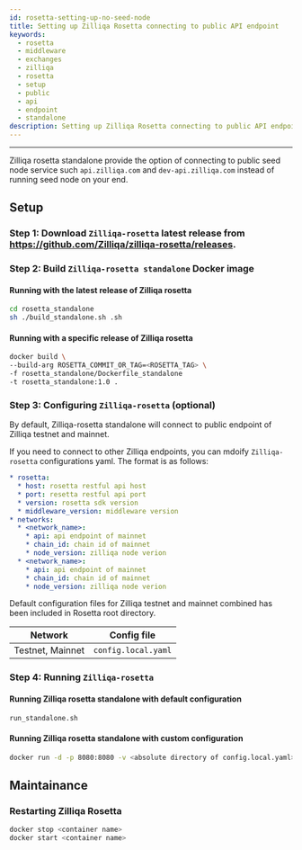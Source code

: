 ```yaml
---
id: rosetta-setting-up-no-seed-node
title: Setting up Zilliqa Rosetta connecting to public API endpoint
keywords:
  - rosetta
  - middleware
  - exchanges
  - zilliqa
  - rosetta
  - setup
  - public
  - api
  - endpoint
  - standalone
description: Setting up Zilliqa Rosetta connecting to public API endpoint
---
```


---

Zilliqa rosetta standalone provide the option of connecting to public seed node service such `api.zilliqa.com` and `dev-api.zilliqa.com` instead of running seed node on your end.

## Setup

### Step 1: Download `Zilliqa-rosetta` latest release from https://github.com/Zilliqa/zilliqa-rosetta/releases.

### Step 2: Build `Zilliqa-rosetta standalone` Docker image

#### Running with the latest release of Zilliqa rosetta

```bash
cd rosetta_standalone
sh ./build_standalone.sh .sh
```

#### Running with a specific release of Zilliqa rosetta

```bash
docker build \
--build-arg ROSETTA_COMMIT_OR_TAG=<ROSETTA_TAG> \
-f rosetta_standalone/Dockerfile_standalone
-t rosetta_standalone:1.0 .
```

### Step 3: Configuring `Zilliqa-rosetta` (optional)

By default, Zilliqa-rosetta standalone will connect to public endpoint of Zilliqa testnet and mainnet.

If you need to connect to other Zilliqa endpoints, you can mdoify `Zilliqa-rosetta` configurations yaml. The format is as follows:

```yaml
* rosetta:
  * host: rosetta restful api host
  * port: resetta restful api port
  * version: rosetta sdk version
  * middleware_version: middleware version
* networks:
  * <network_name>:
    * api: api endpoint of mainnet
    * chain_id: chain id of mainnet
    * node_version: zilliqa node verion
  * <network_name>:
    * api: api endpoint of mainnet
    * chain_id: chain id of mainnet
    * node_version: zilliqa node verion
```

Default configuration files for Zilliqa testnet and mainnet combined has been included in Rosetta root directory.

| Network          | Config file         |
| ---------------- | ------------------- |
| Testnet, Mainnet | `config.local.yaml` |

### Step 4: Running `Zilliqa-rosetta`

#### Running Zilliqa rosetta standalone with default configuration

```bash
run_standalone.sh
```

#### Running Zilliqa rosetta standalone with custom configuration

```bash
docker run -d -p 8080:8080 -v <absolute directory of config.local.yaml>:/rosetta/config.local.yaml --name rosetta_standalone rosetta_standalone:1.0
```

## Maintainance

### Restarting Zilliqa Rosetta

```bash
docker stop <container name>
docker start <container name>
```
